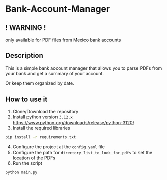 # Bank-Account-Manager

## ! WARNING !
only available for PDF files from Mexico bank accounts

## Description
This is a simple bank account manager that allows you to parse PDFs from your bank and get a summary of your account.

Or keep them organized by date.

## How to use it
1. Clone/Download the repository
2. Install python version `3.12.x` https://www.python.org/downloads/release/python-3120/
3. Install the required libraries
```bash
pip install -r requirements.txt
```
4. Configure the project at the `config.yaml` file
5. Configure the path for `directory_list_to_look_for_pdfs` to set the location of the PDFs
5. Run the script
```bash
python main.py
```
